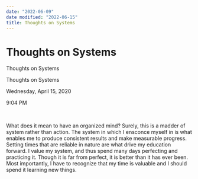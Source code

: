 ```yaml
---
date: "2022-06-09"
date modified: "2022-06-15"
title: Thoughts on Systems
---
```


# Thoughts on Systems
Thoughts on Systems

Thoughts on Systems

Wednesday, April 15, 2020

9:04 PM

 

What does it mean to have an organized mind? Surely, this is a madder of system rather than action. The system in which I ensconce myself in is what enables me to produce consistent results and make measurable progress. Setting times that are reliable in nature are what drive my education forward. I value my system, and thus spend many days perfecting and practicing it. Though it is far from perfect, it is better than it has ever been. Most importantly, I have to recognize that my time is valuable and I should spend it learning new things.
